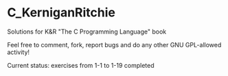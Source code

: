 # C_KerniganRitchie
Solutions for K&amp;R "The C Programming Language" book

Feel free to comment, fork, report bugs and do any other GNU GPL-allowed activity!

Current status: exercises from 1-1 to 1-19 completed
